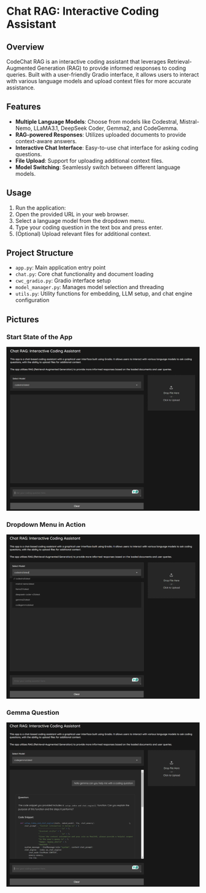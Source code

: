 # Chat RAG: Interactive Coding Assistant

## Overview

CodeChat RAG is an interactive coding assistant that leverages Retrieval-Augmented Generation (RAG) to provide informed 
responses to coding queries. Built with a user-friendly Gradio interface, it allows users to interact with various 
language models and upload context files for more accurate assistance.

## Features

- **Multiple Language Models**: Choose from models like Codestral, Mistral-Nemo, LLaMA3.1, DeepSeek Coder, Gemma2, and CodeGemma.
- **RAG-powered Responses**: Utilizes uploaded documents to provide context-aware answers.
- **Interactive Chat Interface**: Easy-to-use chat interface for asking coding questions.
- **File Upload**: Support for uploading additional context files.
- **Model Switching**: Seamlessly switch between different language models.

## Usage

1. Run the application:
2. Open the provided URL in your web browser.
3. Select a language model from the dropdown menu.
4. Type your coding question in the text box and press enter.
5. (Optional) Upload relevant files for additional context.

## Project Structure

- `app.py`: Main application entry point
- `chat.py`: Core chat functionality and document loading
- `cwc_gradio.py`: Gradio interface setup
- `model_manager.py`: Manages model selection and threading
- `utils.py`: Utility functions for embedding, LLM setup, and chat engine configuration

## Pictures
### Start State of the App
![Start State of the App](pics/start_state.png "Start State of the App")
### Dropdown Menu in Action
![Dropdown Menu](pics/model_dropdown.png "Dropdown Menu in Action")
### Gemma Question
![Gemma Question](pics/gemma_question.png "Gemma Question")

